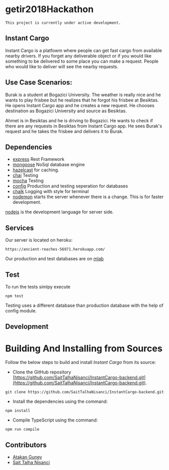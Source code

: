 # getir2018Hackathon
```
This project is currently under active development.
```

## Instant Cargo
Instant Cargo is a platfowm where people can get fast cargo from available nearby drivers. If you forget any deliverable object or if you would like something to be delivered to some place you can make a request. People who would like to deliver will see the nearby requests. 

## Use Case Scenarios:
Burak is a student at Bogazici University. The weather is really nice and he wants to play frisbee but he realizes that he forgot his frisbee at Besiktas. He opens Instant Cargo app and he creates a new request. He chooses destination as Bogazici University and source as Besiktas.

Ahmet is in Besiktas and he is driving to Bogazici. He wants to check if there are any requests in Besiktas from Instant Cargo app. He sees Burak's request and he takes the frisbee and delivers it to Burak.


## Dependencies
* [express](https://expressjs.com) Rest Framework
* [mongoose](http://mongoosejs.com) NoSql database engine
* [hazelcast](https://github.com/hazelcast/hazelcast-nodejs-client) for caching.
* [chai](http://chaijs.com) Testing
* [mocha](https://mochajs.org) Testing
* [config](https://github.com/lorenwest/node-config) Production and testing seperation for databases
* [chalk](https://github.com/chalk/chalk) Logging with style for terminal
* [nodemon](https://nodemon.io)  starts the server whenever there is a change. This is for faster development.


[nodejs](https://nodejs.org) is the development language for server side.

## Services

Our server is located on heroku:
```
https://ancient-reaches-56971.herokuapp.com/
```

Our production and test databases are on [mlab](https://mlab.com)
## Test
To run the tests simlpy execute
```
npm test
```
Testing uses a different database than production database with the help of config module.

## Development

# Building And Installing from Sources

Follow the below steps to build and install *Instant Cargo* from its source:

* Clone the GitHub repository [https://github.com/SaitTalhaNisanci/InstantCargo-backend.git](https://github.com/SaitTalhaNisanci/InstantCargo-backend.git).
```
git clone https://github.com/SaitTalhaNisanci/InstantCargo-backend.git
```
* Install the dependencies using the command:
```
npm install
```
* Compile TypeScript using the command:
```
npm run compile
```

## Contributors
* [Atakan Guney](https://github.com/atakanguney)
* [Sait Talha Nisanci](https://github.com/SaitTalhaNisanci)



